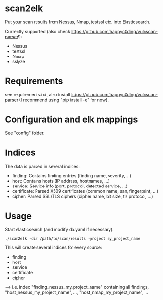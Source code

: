 # scan2elk
Put your scan results from Nessus, Nmap, testssl etc. into Elasticsearch.

Currently supported (also check https://github.com/happyc0ding/vulnscan-parser!):
* Nessus
* testssl
* Nmap
* sslyze

# Requirements
see requirements.txt, also install https://github.com/happyc0ding/vulnscan-parser (I recommend using "pip install -e" for now).

# Configuration and elk mappings
See "config" folder.

# Indices
The data is parsed in several indices:
* finding: Contains finding entries (finding name, severity, ...)
* host: Contains hosts (IP address, hostnames, ...)
* service: Service info (port, protocol, detected service, ...)
* certificate: Parsed X509 certificates (common name, san, fingerprint, ...)
* cipher: Parsed SSL/TLS ciphers (cipher name, bit size, tls protocol, ...)

# Usage
Start elasticsearch (and modify db.yaml if necessary).
```
./scan2elk -dir /path/to/scan/results -project my_project_name
```
This will create several indices for every source:
* finding
* host
* service
* certificate
* cipher

--> i.e. index "finding_nessus_my_project_name" containing all findings, "host_nessus_my_project_name", ..., "host_nmap_my_project_name", ...
